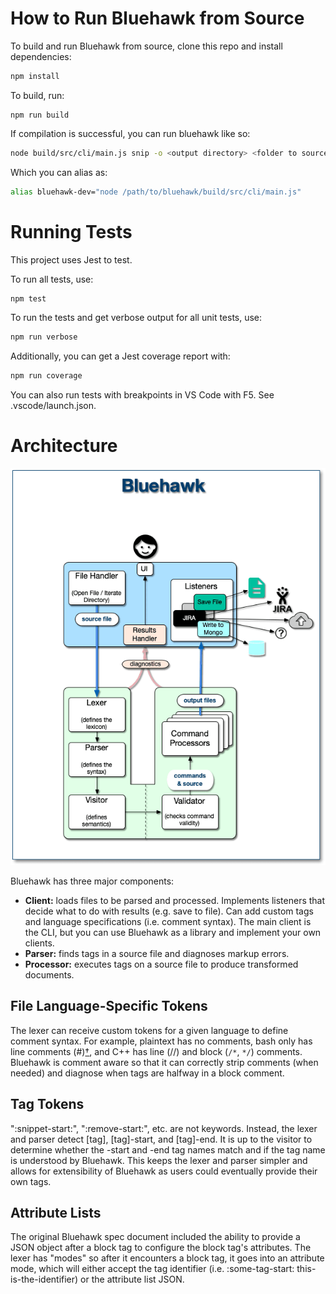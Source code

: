 # How to Run Bluehawk from Source

To build and run Bluehawk from source, clone this repo and install dependencies:

```sh
npm install
```

To build, run:

```
npm run build
```

If compilation is successful, you can run bluehawk like so:

```sh
node build/src/cli/main.js snip -o <output directory> <folder to source file or directory>
```

Which you can alias as:

```sh
alias bluehawk-dev="node /path/to/bluehawk/build/src/cli/main.js"
```

# Running Tests

This project uses Jest to test.

To run all tests, use:

```sh
npm test
```

To run the tests and get verbose output for all unit tests, use:

```sh
npm run verbose
```

Additionally, you can get a Jest coverage report with:

```sh
npm run coverage
```

You can also run tests with breakpoints in VS Code with F5. See .vscode/launch.json.

# Architecture

![Graphical overview of the Bluehawk architecture](https://raw.githubusercontent.com/mongodb-university/Bluehawk/main/architecture.png "Bluehawk Architecture")

Bluehawk has three major components:

- **Client:** loads files to be parsed and processed. Implements listeners that
  decide what to do with results (e.g. save to file). Can add custom tags
  and language specifications (i.e. comment syntax). The main client is the CLI,
  but you can use Bluehawk as a library and implement your own clients.
- **Parser:** finds tags in a source file and diagnoses markup errors.
- **Processor:** executes tags on a source file to produce transformed documents.

## File Language-Specific Tokens

The lexer can receive custom tokens for a given language to define comment
syntax. For example, plaintext has no comments, bash only has line comments
(#)[†](https://stackoverflow.com/questions/32126653/how-does-end-work-in-bash-to-create-a-multi-line-comment-block),
and C++ has line (//) and block (`/*`, `*/`) comments. Bluehawk is comment aware so
that it can correctly strip comments (when needed) and diagnose when tags
are halfway in a block comment.

## Tag Tokens

":snippet-start:", ":remove-start:", etc. are not keywords. Instead, the
lexer and parser detect [tag], [tag]-start, and [tag]-end. It is up
to the visitor to determine whether the -start and -end tag names match and
if the tag name is understood by Bluehawk. This keeps the lexer and parser
simpler and allows for extensibility of Bluehawk as users could eventually
provide their own tags.

## Attribute Lists

The original Bluehawk spec document included the ability to provide a JSON
object after a block tag to configure the block tag's attributes. The
lexer has "modes" so after it encounters a block tag, it goes into an
attribute mode, which will either accept the tag identifier (i.e.
:some-tag-start: this-is-the-identifier) or the attribute list JSON.

